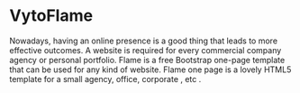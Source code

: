 # VytoFlame
Nowadays, having an online presence is a good thing that leads to more effective outcomes. A website is required for every commercial company agency or personal portfolio. Flame is a free Bootstrap one-page template that can be used for any kind of website. Flame one page is a lovely HTML5 template for a small agency, office, corporate , etc . 
